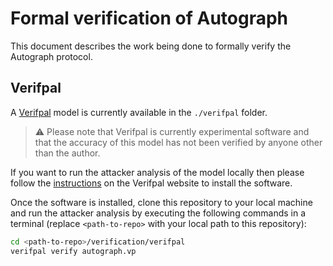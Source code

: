 # Formal verification of Autograph

This document describes the work being done to formally verify the Autograph
protocol.

## Verifpal

A [Verifpal](https://verifpal.com/) model is currently available in the
`./verifpal` folder.

> ⚠️ Please note that Verifpal is currently experimental software and that the
> accuracy of this model has not been verified by anyone other than the author.

If you want to run the attacker analysis of the model locally then please follow
the [instructions](https://verifpal.com/software) on the Verifpal website to
install the software.

Once the software is installed, clone this repository to your local machine and
run the attacker analysis by executing the following commands in a terminal
(replace `<path-to-repo>` with your local path to this repository):

```bash
cd <path-to-repo>/verification/verifpal
verifpal verify autograph.vp
```
